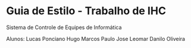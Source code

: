 # Guia de Estilo - Trabalho de IHC
Sistema de Controle de Equipes de Informática

Alunos: 
Lucas Ponciano
Hugo Marcos
Paulo Jose
Leomar
Danilo Oliveira
